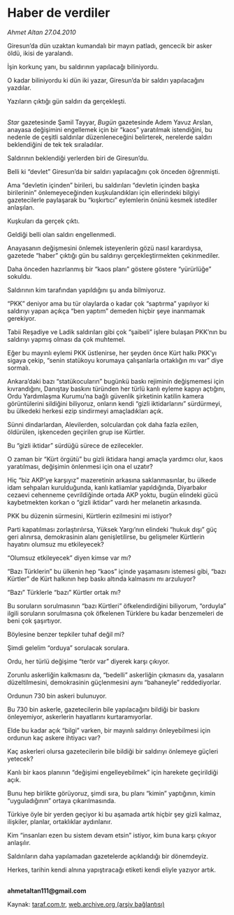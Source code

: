 # Haber de verdiler

*Ahmet Altan 27.04.2010*

<div class="yazi"><p>Giresun’da dün uzaktan kumandalı bir mayın patladı, gencecik bir asker öldü, ikisi de yaralandı.</p>
<p>İşin korkunç yanı, bu saldırının yapılacağı biliniyordu.</p>
<p>O kadar biliniyordu ki dün iki yazar, Giresun’da bir saldırı yapılacağını yazdılar.</p>
<p>Yazıların çıktığı gün saldırı da gerçekleşti.</p>
<p><i><br/>Star</i> gazetesinde Şamil Tayyar, <i>Bugün</i> gazetesinde Adem Yavuz Arslan, anayasa değişimini engellemek için bir “kaos” yaratılmak istendiğini, bu nedenle de çeşitli saldırılar düzenleneceğini belirterek, nerelerde saldırı beklendiğini de tek tek sıraladılar.</p>
<p>Saldırının beklendiği yerlerden biri de Giresun’du.</p>
<p>Belli ki “devlet” Giresun’da bir saldırı yapılacağını çok önceden öğrenmişti.</p>
<p>Ama “devletin içinden” birileri, bu saldırıları “devletin içinden başka birilerinin” önlemeyeceğinden kuşkulandıkları için ellerindeki bilgiyi gazetecilerle paylaşarak bu “kışkırtıcı” eylemlerin önünü kesmek istediler anlaşılan.</p>
<p>Kuşkuları da gerçek çıktı.</p>
<p>Geldiği belli olan saldırı engellenmedi.</p>
<p>Anayasanın değişmesini önlemek isteyenlerin gözü nasıl karardıysa, gazetede “haber” çıktığı gün bu saldırıyı gerçekleştirmekten çekinmediler.</p>
<p>Daha önceden hazırlanmış bir “kaos planı” göstere göstere “yürürlüğe” sokuldu.</p>
<p>Saldırının kim tarafından yapıldığını şu anda bilmiyoruz.</p>
<p>“PKK” deniyor ama bu tür olaylarda o kadar çok “saptırma” yapılıyor ki saldırıyı yapan açıkça “ben yaptım” demeden hiçbir şeye inanmamak gerekiyor.</p>
<p>Tabii Reşadiye ve Ladik saldırıları gibi çok “şaibeli” işlere bulaşan PKK’nın bu saldırıyı yapmış olması da çok muhtemel.</p>
<p>Eğer bu mayınlı eylemi PKK üstlenirse, her şeyden önce Kürt halkı PKK’yı sigaya çekip, “senin statükoyu korumaya çalışanlarla ortaklığın mı var” diye sormalı.</p>
<p>Ankara’daki bazı “statükocuların” bugünkü baskı rejiminin değişmemesi için kıvrandığını, Danıştay baskını türünden her türlü kanlı eyleme kapıyı açtığını, Ordu Yardımlaşma Kurumu’na bağlı güvenlik şirketinin katilin kamera görüntülerini sildiğini biliyoruz, onların kendi “gizli iktidarlarını” sürdürmeyi, bu ülkedeki herkesi ezip sindirmeyi amaçladıkları açık.</p>
<p>Sünni dindarlardan, Alevilerden, solculardan çok daha fazla ezilen, öldürülen, işkenceden geçirilen grup ise Kürtler.</p>
<p>Bu “gizli iktidar” sürdüğü sürece de ezilecekler.</p>
<p>O zaman bir “Kürt örgütü” bu gizli iktidara hangi amaçla yardımcı olur, kaos yaratılması, değişimin önlenmesi için ona el uzatır?</p>
<p>Hiç “biz AKP’ye karşıyız” mazeretinin arkasına saklanmasınlar, bu ülkede idam sehpaları kurulduğunda, kanlı katliamlar yapıldığında, Diyarbakır cezaevi cehenneme çevrildiğinde ortada AKP yoktu, bugün elindeki gücü kaybetmekten korkan o “gizli iktidar” vardı her melanetin arkasında.</p>
<p>PKK bu düzenin sürmesini, Kürtlerin ezilmesini mi istiyor?</p>
<p>Parti kapatılması zorlaştırılırsa, Yüksek Yargı’nın elindeki “hukuk dışı” güç geri alınırsa, demokrasinin alanı genişletilirse, bu gelişmeler Kürtlerin hayatını olumsuz mu etkileyecek?</p>
<p>“Olumsuz etkileyecek” diyen kimse var mı?</p>
<p>“Bazı Türklerin” bu ülkenin hep “kaos” içinde yaşamasını istemesi gibi, “bazı Kürtler” de Kürt halkının hep baskı altında kalmasını mı arzuluyor?</p>
<p>“Bazı” Türklerle “bazı” Kürtler ortak mı?</p>
<p>Bu soruların sorulmasının “bazı Kürtleri” öfkelendirdiğini biliyorum, “orduyla” ilgili soruların sorulmasına çok öfkelenen Türklere bu kadar benzemeleri de beni çok şaşırtıyor.</p>
<p>Böylesine benzer tepkiler tuhaf değil mi?</p>
<p>Şimdi gelelim “orduya” sorulacak sorulara.</p>
<p>Ordu, her türlü değişime “terör var” diyerek karşı çıkıyor.</p>
<p>Zorunlu askerliğin kalkmasını da, “bedelli” askerliğin çıkmasını da, yasaların düzeltilmesini, demokrasinin güçlenmesini aynı “bahaneyle” reddediyorlar.</p>
<p>Ordunun 730 bin askeri bulunuyor.</p>
<p>Bu 730 bin askerle, gazetecilerin bile yapılacağını bildiği bir baskını önleyemiyor, askerlerin hayatlarını kurtaramıyorlar.</p>
<p>Elde bu kadar açık “bilgi” varken, bir mayınlı saldırıyı önleyebilmesi için ordunun kaç askere ihtiyacı var?</p>
<p>Kaç askerleri olursa gazetecilerin bile bildiği bir saldırıyı önlemeye güçleri yetecek?</p>
<p>Kanlı bir kaos planının “değişimi engelleyebilmek” için harekete geçirildiği açık.</p>
<p>Bunu hep birlikte görüyoruz, şimdi sıra, bu planı “kimin” yaptığının, kimin “uyguladığının” ortaya çıkarılmasında.</p>
<p>Türkiye öyle bir yerden geçiyor ki bu aşamada artık hiçbir şey gizli kalmaz, ilişkiler, planlar, ortaklıklar aydınlanır.</p>
<p>Kim “insanları ezen bu sistem devam etsin” istiyor, kim buna karşı çıkıyor anlaşılır.</p>
<p>Saldırıların daha yapılamadan gazetelerde açıklandığı bir dönemdeyiz.</p>
<p>Herkes, tarihin kendi alnına yapıştıracağı etiketi kendi eliyle yazıyor artık.</p>
<p><b><br/>ahmetaltan111@gmail.com</b></p></div>

Kaynak: [taraf.com.tr](http://www.taraf.com.tr:80/makale/11052.htm), [web.archive.org (arşiv bağlantısı)](http://web.archive.org/web/20100430090458/http://www.taraf.com.tr:80/makale/11052.htm)
